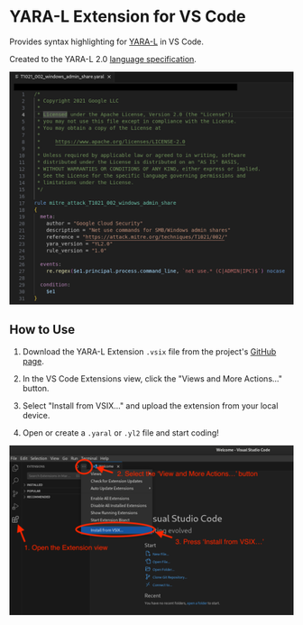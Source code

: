 # YARA-L Extension for VS Code

Provides syntax highlighting for [YARA-L](https://cloud.google.com/chronicle/docs/detection/yara-l-2-0-overview) in VS Code.

Created to the YARA-L 2.0 [language specification](https://cloud.google.com/chronicle/docs/detection/yara-l-2-0-syntax).

![Screenshot Showing Highlights in YARA-L File](https://raw.githubusercontent.com/chronicle/yara-l-extension/main/images/example.png)

## How to Use

1. Download the YARA-L Extension `.vsix` file from the project's [GitHub page](https://github.com/chronicle/detection-rules/tree/main/tools).

2. In the VS Code Extensions view, click the "Views and More Actions..." button.

3. Select "Install from VSIX..." and upload the extension from your local device.

3. Open or create a `.yaral` or `.yl2` file and start coding!

![Installation Process](https://raw.githubusercontent.com/chronicle/yara-l-extension/main/images/installation.png)